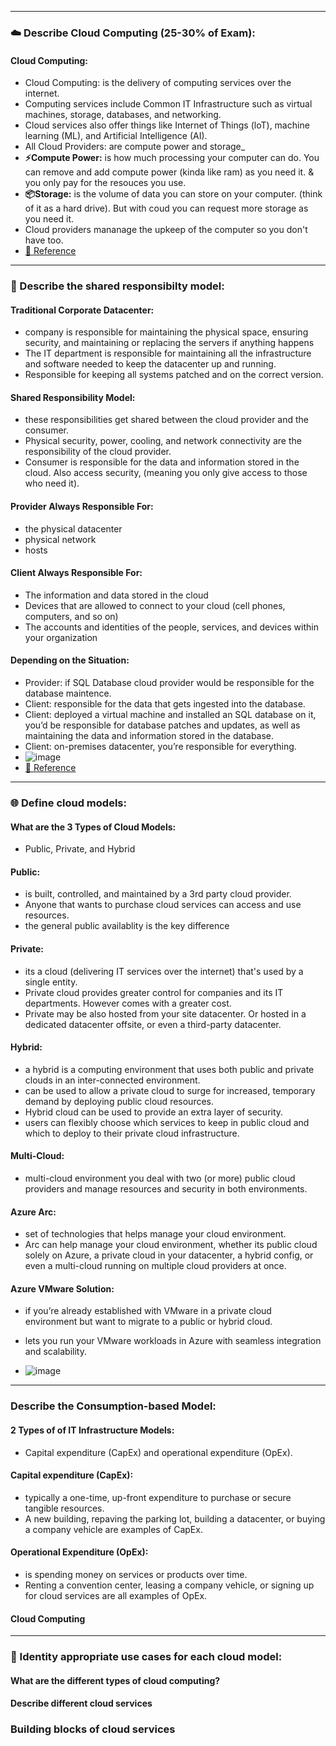 ------
### ☁️ Describe Cloud Computing (25-30% of Exam): 
#### Cloud Computing:
* Cloud Computing: is the delivery of computing services over the internet.
* Computing services include Common IT Infrastructure such as virtual machines, storage, databases, and networking.
* Cloud services also offer things like Internet of Things (loT), machine learning (ML), and Artificial Intelligence (AI).
* All Cloud Providers: are compute power and storage_
* **⚡Compute Power:** is how much processing your computer can do. You can remove and add compute power (kinda like ram) as you need it.
      & you only pay for the resouces you use.
* **📦Storage:** is the volume of data you can store on your computer. (think of it as a hard drive). But with coud you can request more
      storage as you need it. 
* Cloud providers mananage the upkeep of the computer so you don't have too.
* [🔗 Reference](https://learn.microsoft.com/en-us/training/modules/describe-cloud-compute/3-what-cloud-compute)
 
-------
### 🤝 Describe the shared responsibilty model: 
#### **Traditional Corporate Datacenter:** 
* company is responsible for maintaining the physical space, ensuring security, and maintaining or replacing the servers if anything happens
* The IT department is responsible for maintaining all the infrastructure and software needed to keep the datacenter up and running.
* Responsible for keeping all systems patched and on the correct version.
 
#### **Shared Responsibility Model:**
* these responsibilities get shared between the cloud provider and the consumer.
* Physical security, power, cooling, and network connectivity are the responsibility of the cloud provider.
* Consumer is responsible for the data and information stored in the cloud. Also access security, (meaning you only give access to those who need it).
  
#### **Provider Always Responsible For:**
* the physical datacenter
* physical network
* hosts
  
#### **Client Always Responsible For:**
* The information and data stored in the cloud
* Devices that are allowed to connect to your cloud (cell phones, computers, and so on)
* The accounts and identities of the people, services, and devices within your organization
 
#### **Depending on the Situation:**
* Provider: if SQL Database cloud provider would be responsible for the database maintence.
* Client: responsible for the data that gets ingested into the database.
* Client: deployed a virtual machine and installed an SQL database on it, you’d be responsible for database patches and updates, as well as maintaining the data and information stored in the database.
* Client: on-premises datacenter, you’re responsible for everything.
* ![image](https://github.com/kwilkinz/Certification-Learning/assets/105250570/dd129d6e-2b4a-4981-b0e6-27066a20b4f8) 
* [🔗 Reference](https://learn.microsoft.com/en-us/training/modules/describe-cloud-compute/4-describe-shared-responsibility-model)

-------
### 🌐 Define cloud models: 
#### **What are the 3 Types of Cloud Models:** 
* Public, Private, and Hybrid

#### **Public:**
* is built, controlled, and maintained by a 3rd party cloud provider.
* Anyone that wants to purchase cloud services can access and use resources.
* the general public availablity is the key difference

#### **Private:**
* its a cloud (delivering IT services over the internet) that's used by a single entity.
* Private cloud provides greater control for companies and its IT departments. However comes with a greater cost.
* Private may be also hosted from your site datacenter. Or hosted in a dedicated datacenter offsite, or even a third-party datacenter.

#### **Hybrid:**
* a hybrid is a computing environment that uses both public and private clouds in an inter-connected environment.
* can be used to allow a private cloud to surge for increased, temporary demand by deploying public cloud resources.
* Hybrid cloud can be used to provide an extra layer of security.
* users can flexibly choose which services to keep in public cloud and which to deploy to their private cloud infrastructure.

#### **Multi-Cloud:**
* multi-cloud environment you deal with two (or more) public cloud providers and manage resources and security in both environments.

#### **Azure Arc:**
* set of technologies that helps manage your cloud environment.
* Arc can help manage your cloud environment, whether its public cloud solely on Azure, a private cloud in your datacenter, a hybrid config, or even a multi-cloud running on multiple cloud providers at once.

#### **Azure VMware Solution:**
* if you’re already established with VMware in a private cloud environment but want to migrate to a public or hybrid cloud.
* lets you run your VMware workloads in Azure with seamless integration and scalability.

* ![image](https://github.com/kwilkinz/Certification-Learning/assets/105250570/1d8d993c-753c-4add-a245-1e9a9eb4d898)
-------

### **Describe the Consumption-based Model:**
#### 2 Types of of IT Infrastructure Models: 
* Capital expenditure (CapEx) and operational expenditure (OpEx).

#### Capital expenditure (CapEx):
* typically a one-time, up-front expenditure to purchase or secure tangible resources.
* A new building, repaving the parking lot, building a datacenter, or buying a company vehicle are examples of CapEx.

#### Operational Expenditure (OpEx):
* is spending money on services or products over time.
* Renting a convention center, leasing a company vehicle, or signing up for cloud services are all examples of OpEx.

#### Cloud Computing


-----
### 👤 Identity appropriate use cases for each cloud model: 
#### What are the different types of cloud computing?

#### Describe different cloud services

### Building blocks of cloud services
